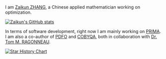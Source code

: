 I am [Zaikun ZHANG](https://www.zhangzk.net), a Chinese applied mathematician working on optimization.

[![Zaikun's GitHub stats](https://github-readme-stats.vercel.app/api?username=zaikunzhang&show_icons=true)](https://www.zhangzk.net)

In terms of software development, right now I am mainly working on [PRIMA](http://www.libprima.net).
I am also a co-author of [PDFO](https://www.pdfo.net) and [COBYQA](http://www.cobyqa.com), both in
collaboration with [Dr. Tom M. RAGONNEAU](https://tomragonneau.com).

[![Star History Chart](https://api.star-history.com/svg?repos=libprima/prima&type=Timeline)](https://star-history.com/#libprima/prima&Timeline)
